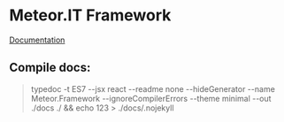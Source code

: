 # Meteor.IT Framework

[Documentation](https://meteor-dev.github.io/Meteor.Framework/)

## Compile docs:
> typedoc -t ES7 --jsx react --readme none --hideGenerator --name Meteor.Framework --ignoreCompilerErrors --theme minimal --out ./docs ./ && echo 123 > ./docs/.nojekyll